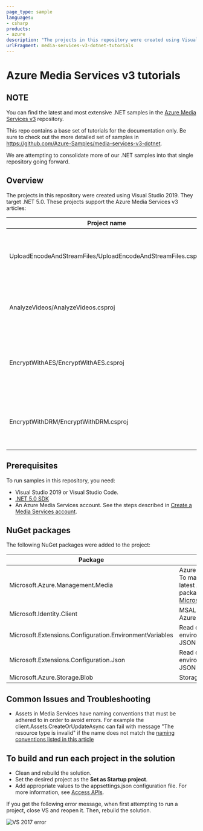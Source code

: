 ```yaml
---
page_type: sample
languages:
- csharp
products:
- azure
description: "The projects in this repository were created using Visual Studio 2019. They target .NET 5.0"
urlFragment: media-services-v3-dotnet-tutorials
---
```


# Azure Media Services v3 tutorials

## NOTE

You can find the latest and most extensive .NET samples in the [Azure Media Services v3](https://github.com/Azure-Samples/media-services-v3-dotnet) repository.

This repo contains a base set of tutorials for the documentation only. Be sure to check out the more detailed set of samples in <https://github.com/Azure-Samples/media-services-v3-dotnet>.

We are attempting to consolidate more of our .NET samples into that single repository going forward.

## Overview

The projects in this repository were created using Visual Studio 2019. They target .NET 5.0. These projects support the Azure Media Services v3 articles:

|Project name|Article|
|---|---|
|UploadEncodeAndStreamFiles/UploadEncodeAndStreamFiles.csproj|[Tutorial: Upload, encode, download, and stream videos](https://docs.microsoft.com/azure/media-services/latest/stream-files-tutorial-with-api)|
|AnalyzeVideos/AnalyzeVideos.csproj|[Tutorial: Analyze videos with Media Services](https://docs.microsoft.com/azure/media-services/latest/analyze-videos-tutorial-with-api)|
|EncryptWithAES/EncryptWithAES.csproj|[Use AES-128 dynamic encryption and the key delivery service](https://docs.microsoft.com/azure/media-services/latest/protect-with-aes128)|
|EncryptWithDRM/EncryptWithDRM.csproj|[Use DRM dynamic encryption and license delivery service](https://docs.microsoft.com/azure/media-services/latest/protect-with-drm)|

## Prerequisites

To run samples in this repository, you need:

* Visual Studio 2019 or Visual Studio Code.
* [.NET 5.0 SDK](https://dotnet.microsoft.com/download)
* An Azure Media Services account. See the steps described in [Create a Media Services account](https://docs.microsoft.com/azure/media-services/latest/create-account-cli-quickstart).

## NuGet packages

The following NuGet packages were added to the project:

|Package|Description|
|---|---|
|Microsoft.Azure.Management.Media|Azure Media Services SDK. <br/>To make sure you are using the latest Azure Media Services package, check [Microsoft.Azure.Management.Media](https://www.nuget.org/packages/Microsoft.Azure.Management.Media).|
|Microsoft.Identity.Client|MSAL authentication library for Azure SDK for NET|
|Microsoft.Extensions.Configuration.EnvironmentVariables|Read configuration values from environment variables and local JSON files|
|Microsoft.Extensions.Configuration.Json|Read configuration values from environment variables and local JSON files
|Microsoft.Azure.Storage.Blob|Storage SDK|

## Common Issues and Troubleshooting

* Assets in Media Services have naming conventions that must be adhered to in order to avoid errors. For example the client.Assets.CreateOrUpdateAsync can fail with message "The resource type is invalid" if the name does not match the [naming conventions listed in this article](https://docs.microsoft.com/en-us/azure/media-services/latest/media-services-apis-overview#naming-conventions)

## To build and run each project in the solution

* Clean and rebuild the solution.
* Set the desired project as the **Set as Startup project**.
* Add appropriate values to the appsettings.json configuration file. For more information, see [Access APIs](https://docs.microsoft.com/azure/media-services/latest/access-api-cli-how-to).

If you get the following error message, when first attempting to run a project, close VS and reopen it. Then, rebuild the solution.  

![VS 2017 error](VS2017error.png)
